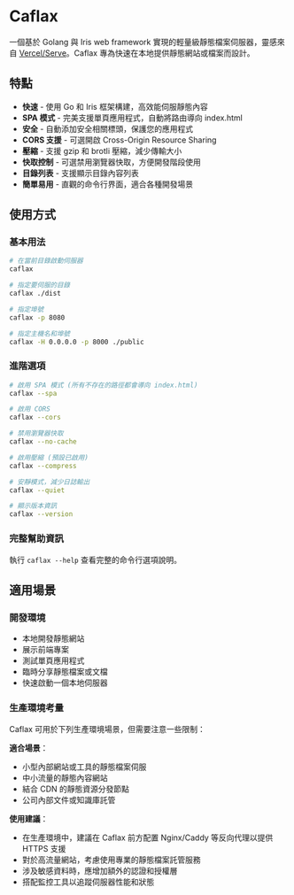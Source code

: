 # Caflax

一個基於 Golang 與 Iris web framework 實現的輕量級靜態檔案伺服器，靈感來自 [Vercel/Serve](https://github.com/vercel/serve)。Caflax 專為快速在本地提供靜態網站或檔案而設計。

## 特點

- **快速** - 使用 Go 和 Iris 框架構建，高效能伺服靜態內容
- **SPA 模式** - 完美支援單頁應用程式，自動將路由導向 index.html
- **安全** - 自動添加安全相關標頭，保護您的應用程式
- **CORS 支援** - 可選開啟 Cross-Origin Resource Sharing
- **壓縮** - 支援 gzip 和 brotli 壓縮，減少傳輸大小
- **快取控制** - 可選禁用瀏覽器快取，方便開發階段使用
- **目錄列表** - 支援顯示目錄內容列表
- **簡單易用** - 直觀的命令行界面，適合各種開發場景

## 使用方式

### 基本用法

```bash
# 在當前目錄啟動伺服器
caflax

# 指定要伺服的目錄
caflax ./dist

# 指定埠號
caflax -p 8080

# 指定主機名和埠號
caflax -H 0.0.0.0 -p 8000 ./public
```

### 進階選項

```bash
# 啟用 SPA 模式 (所有不存在的路徑都會導向 index.html)
caflax --spa

# 啟用 CORS
caflax --cors

# 禁用瀏覽器快取
caflax --no-cache

# 啟用壓縮 (預設已啟用)
caflax --compress

# 安靜模式，減少日誌輸出
caflax --quiet

# 顯示版本資訊
caflax --version
```

### 完整幫助資訊

執行 `caflax --help` 查看完整的命令行選項說明。

## 適用場景

### 開發環境
- 本地開發靜態網站
- 展示前端專案
- 測試單頁應用程式
- 臨時分享靜態檔案或文檔
- 快速啟動一個本地伺服器

### 生產環境考量

Caflax 可用於下列生產環境場景，但需要注意一些限制：

**適合場景**：
- 小型內部網站或工具的靜態檔案伺服
- 中小流量的靜態內容網站
- 結合 CDN 的靜態資源分發節點
- 公司內部文件或知識庫託管

**使用建議**：
- 在生產環境中，建議在 Caflax 前方配置 Nginx/Caddy 等反向代理以提供 HTTPS 支援
- 對於高流量網站，考慮使用專業的靜態檔案託管服務
- 涉及敏感資料時，應增加額外的認證和授權層
- 搭配監控工具以追蹤伺服器性能和狀態